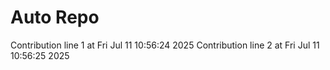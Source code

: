 # Auto Repo

Contribution line 1 at Fri Jul 11 10:56:24 2025
Contribution line 2 at Fri Jul 11 10:56:25 2025
